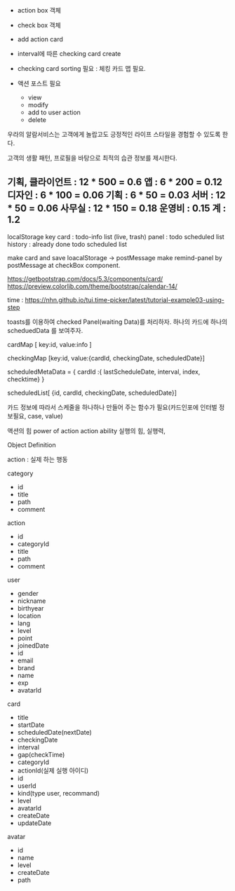 - action box 객체
- check box 객체

- add action card
- interval에 따른 checking card create 
- checking card sorting 필요 : 체킹 카드 맵 필요.
- 액션 포스트 필요
    - view
    - modify
    - add to user action
    - delete

우라의 알람서비스는 고객에게 놀랍고도 긍정적인 라이프 스타일을 경험할 수 있도록 한다.

고객의 생활 패턴, 프로필을 바탕으로 최적의 습관 정보를 제시한다.

기획, 클라이언트 : 12 * 500 = 0.6
앱 : 6 * 200 = 0.12
디자인 : 6 * 100 = 0.06
기획 : 6 * 50 = 0.03
서버 : 12 * 50 = 0.06
사무실 : 12 * 150 = 0.18
운영비 : 0.15
계 : 1.2
-----------------------------------------------------

localStorage
key
card : todo-info list  (live, trash)
panel : todo scheduled list
history : already done todo scheduled list

make card and save loacalStorage -> postMessage
make remind-panel by postMessage at checkBox component.

https://getbootstrap.com/docs/5.3/components/card/
https://preview.colorlib.com/theme/bootstrap/calendar-14/

time : https://nhn.github.io/tui.time-picker/latest/tutorial-example03-using-step

toasts를 이용하여 checked Panel(waiting Data)를 처리하자.
하나의 카드에 하나의 scheduedData 를 보여주자.

cardMap [ key:id, value:info ]

checkingMap [key:id, value:{cardId, checkingDate, scheduledDate}]

scheduledMetaData = { cardId :{ lastScheduleDate, interval, index,  checktime} }

scheduledList[ {id, cardId, checkingDate, scheduledDate}]

카드 정보에 따라서 스케줄을 하나하나 만들어 주는 함수가 필요(카드인포에 인터벌 정보필요, case, value)

액션의 힘
power of action
action ability
실행의 힘, 실행력, 

Object Definition

action : 실제 하는 행동


category
- id
- title
- path
- comment

action
- id
- categoryId
- title
- path
- comment

user
- gender
- nickname
- birthyear
- location
- lang
- level
- point
- joinedDate
- id
- email
- brand
- name
- exp
- avatarId

card
- title
- startDate
- scheduledDate(nextDate)
- checkingDate
- interval
- gap(checkTime)
- categoryId
- actionId(실제 실행 아이디)
- id
- userId
- kind(type user, recommand)
- level
- avatarId
- createDate
- updateDate

avatar
- id
- name
- level
- createDate
- path
